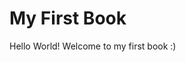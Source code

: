 <!-- #region -->
My First Book
=====================================

Hello World! Welcome to my first book :)

<!-- #endregion -->
